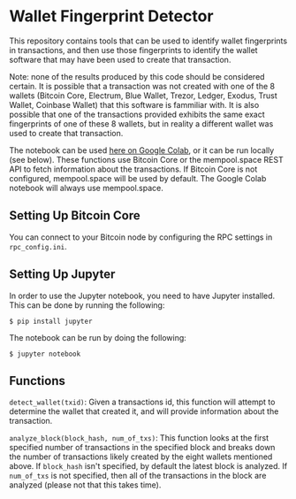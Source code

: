 # Wallet Fingerprint Detector

This repository contains tools that can be used to identify wallet fingerprints in transactions, 
and then use those fingerprints to identify the wallet software that may have been used to create 
that transaction.

Note: none of the results produced by this code should be considered certain. It is possible that
a transaction was not created with one of the 8 wallets (Bitcoin Core, Electrum, Blue Wallet, Trezor, 
Ledger, Exodus, Trust Wallet, Coinbase Wallet) that this software is fammiliar with. It is also possible 
that one of the transactions provided exhibits the same exact fingerprints of one of these 8 wallets, but 
in reality a different wallet was used to create that transaction.

The notebook can be used [here on Google Colab](https://colab.research.google.com/drive/1hWVe9U-r5np_QiGNtM6qaapXq8YwQ1FX?usp=sharing), or it can be run locally (see below). These functions use Bitcoin Core or the mempool.space REST API to fetch information about the transactions. If Bitcoin Core is not configured, mempool.space will be used by default. The Google Colab notebook will always use mempool.space.

## Setting Up Bitcoin Core

You can connect to your Bitcoin node by configuring the RPC settings in `rpc_config.ini`.

## Setting Up Jupyter

In order to use the Jupyter notebook, you need to have Jupyter installed. This can be done by running
the following:

```
$ pip install jupyter
```

The notebook can be run by doing the following:

```
$ jupyter notebook
```

## Functions

`detect_wallet(txid)`: Given a transactions id, this function will attempt to determine 
the wallet that created it, and will provide information about the transaction.

`analyze_block(block_hash, num_of_txs)`: This function looks at the first specified number of transactions
in the specified block and breaks down the number of transactions likely created by the eight wallets
mentioned above. If `block_hash` isn't specified, by default the latest block is analyzed. If `num_of_txs`
is not specified, then all of the transactions in the block are analyzed (please not that this takes time).
